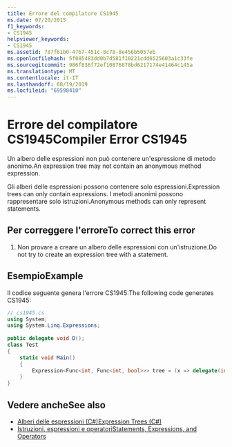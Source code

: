 ```yaml
---
title: Errore del compilatore CS1945
ms.date: 07/20/2015
f1_keywords:
- CS1945
helpviewer_keywords:
- CS1945
ms.assetid: 787f61b0-4767-451c-8c78-8e456b5057eb
ms.openlocfilehash: 5f085483dd0b7d581f10221cdd6525603a1c33fe
ms.sourcegitcommit: 986f836f72ef10876878bd6217174e41464c145a
ms.translationtype: MT
ms.contentlocale: it-IT
ms.lasthandoff: 08/19/2019
ms.locfileid: "69598410"
---
```

# <a name="compiler-error-cs1945"></a><span data-ttu-id="cb7ca-102">Errore del compilatore CS1945</span><span class="sxs-lookup"><span data-stu-id="cb7ca-102">Compiler Error CS1945</span></span>
<span data-ttu-id="cb7ca-103">Un albero delle espressioni non può contenere un'espressione di metodo anonimo.</span><span class="sxs-lookup"><span data-stu-id="cb7ca-103">An expression tree may not contain an anonymous method expression.</span></span>  
  
 <span data-ttu-id="cb7ca-104">Gli alberi delle espressioni possono contenere solo espressioni.</span><span class="sxs-lookup"><span data-stu-id="cb7ca-104">Expression trees can only contain expressions.</span></span> <span data-ttu-id="cb7ca-105">I metodi anonimi possono rappresentare solo istruzioni.</span><span class="sxs-lookup"><span data-stu-id="cb7ca-105">Anonymous methods can only represent statements.</span></span>  
  
## <a name="to-correct-this-error"></a><span data-ttu-id="cb7ca-106">Per correggere l'errore</span><span class="sxs-lookup"><span data-stu-id="cb7ca-106">To correct this error</span></span>  
  
1. <span data-ttu-id="cb7ca-107">Non provare a creare un albero delle espressioni con un'istruzione.</span><span class="sxs-lookup"><span data-stu-id="cb7ca-107">Do not try to create an expression tree with a statement.</span></span>  
  
## <a name="example"></a><span data-ttu-id="cb7ca-108">Esempio</span><span class="sxs-lookup"><span data-stu-id="cb7ca-108">Example</span></span>  
 <span data-ttu-id="cb7ca-109">Il codice seguente genera l'errore CS1945:</span><span class="sxs-lookup"><span data-stu-id="cb7ca-109">The following code generates CS1945:</span></span>  
  
```csharp  
// cs1945.cs  
using System;  
using System.Linq.Expressions;  
  
public delegate void D();  
class Test  
{  
    static void Main()  
    {  
        Expression<Func<int, Func<int, bool>>> tree = (x => delegate(int i) { return true; }); // CS1945  
    }  
}  
```  
  
## <a name="see-also"></a><span data-ttu-id="cb7ca-110">Vedere anche</span><span class="sxs-lookup"><span data-stu-id="cb7ca-110">See also</span></span>

- [<span data-ttu-id="cb7ca-111">Alberi delle espressioni (C#)</span><span class="sxs-lookup"><span data-stu-id="cb7ca-111">Expression Trees (C#)</span></span>](../programming-guide/concepts/expression-trees/index.md)
- [<span data-ttu-id="cb7ca-112">Istruzioni, espressioni e operatori</span><span class="sxs-lookup"><span data-stu-id="cb7ca-112">Statements, Expressions, and Operators</span></span>](../programming-guide/statements-expressions-operators/index.md)
